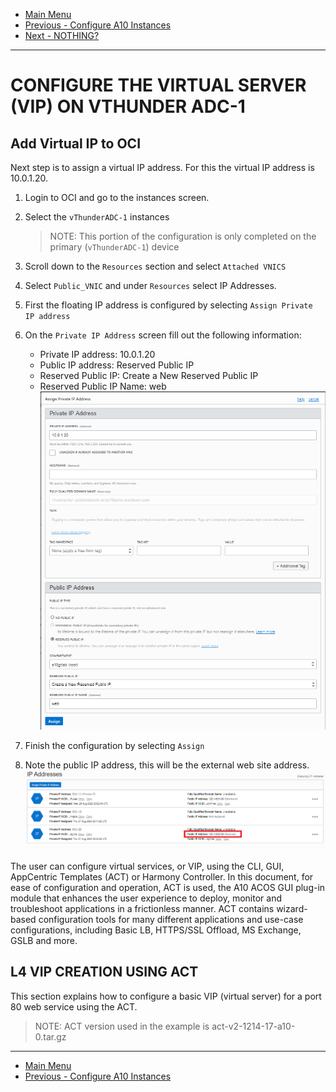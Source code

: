 - [Main Menu](./README.md)
- [Previous - Configure A10 Instances](./config_a10.md)
- [Next - NOTHING?](./virtual_a10.md)
---


# CONFIGURE THE VIRTUAL SERVER (VIP) ON VTHUNDER ADC-1

## Add Virtual IP to OCI
Next step is to assign a virtual IP address.  For this the virtual IP address is 10.0.1.20.
1. Login to OCI and go to the instances screen.
1. Select the `vThunderADC-1` instances
   > NOTE:  This portion of the configuration is only completed on the primary (`vThunderADC-1`) device

1. Scroll down to the `Resources` section and select `Attached VNICS`
1. Select `Public_VNIC` and under `Resources` select IP Addresses.
1. First the floating IP address is configured by selecting `Assign Private IP address`
1. On the `Private IP Address` screen fill out the following information:
   * Private IP address:  10.0.1.20
   * Public IP address:  Reserved Public IP
   * Reserved Public IP:  Create a New Reserved Public IP
   * Reserved Public IP Name: web
     </BR>![VIP IP](./images/vip-ip.png)
1. Finish the configuration by selecting `Assign`
1. Note the public IP address, this will be the external web site address.
      </BR>![VIP public IP](./images/vip-public-ip.png)


The user can configure virtual services, or VIP, using the CLI, GUI, AppCentric Templates (ACT) or Harmony Controller.
In this document, for ease of configuration and operation, ACT is used, the A10 ACOS GUI plug-in module that enhances the user experience to deploy, monitor and troubleshoot applications in a frictionless manner. ACT contains wizard-based configuration tools  for many different applications and use-case configurations, including Basic LB, HTTPS/SSL Offload, MS Exchange, GSLB and more.

## L4 VIP CREATION USING ACT
This section explains how to configure a basic VIP (virtual server) for a port 80 web service using the ACT.
>NOTE: ACT version used in the example is act-v2-1214-17-a10-0.tar.gz



---
- [Main Menu](./README.md)
- [Previous - Configure A10 Instances](./config_a10.md)
